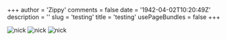 +++
author = 'Zippy'
comments = false
date = '1942-04-02T10:20:49Z'
description = ''
slug = 'testing'
title = 'testing'
usePageBundles = false
+++

![nick](/images/nick.png#left) ![nick](/images/nick.png#center) ![nick](/images/nick.png#right)



